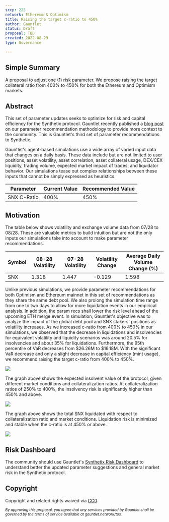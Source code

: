 ```yaml
---
sccp: 225
network: Ethereum & Optimism
title: Raising the target c-ratio to 450%
author: Gauntlet
status: Draft
proposal: TBD 
created: 2022-08-29
type: Governance

---
```



## Simple Summary

A proposal to adjust one (1) risk parameter. We propose raising the target collateral ratio from 400% to 450% for both the Ethereum and Optimism markets.

## Abstract



This set of parameter updates seeks to optimize for risk and capital efficiency for the Synthetix protocol. Gauntlet recently published a [blog post](https://medium.com/gauntlet-networks/gauntlets-parameter-recommendation-methodology-8591478a0c1c) on our parameter recommendation methodology to provide more context to the community. This is Gauntlet's third set of parameter recommendations to Synthetix.

Gauntlet's agent-based simulations use a wide array of varied input data that changes on a daily basis. These data include but are not limited to user positions, asset volatility, asset correlation, asset collateral usage, DEX/CEX liquidity, trading volume, expected market impact of trades, and liquidator behavior. Our simulations tease out complex relationships between these inputs that cannot be simply expressed as heuristics.


| Parameter | Current Value | Recommended Value |
| -------- | -------- | -------- |
| SNX C-Ratio     | 400%     | 450%     |

## Motivation


The table below shows volatility and exchange volume data from 07/28 to 08/28. These are valuable metrics to build intuition but are not the only inputs our simulations take into account to make parameter recommendations. 

|Symbol| 08-28 Volatility| 07-28 Volatility| Volatility Change| Average Daily Volume Change (%)  |
| ------ | ---------------- | --------------- | ----------------- | ----------- |
| SNX   | 	  1.318     |  1.447  | 	-0.129   |  1.598    |

Unlike previous simulations, we provide parameter recommendations for both Optimism and Ethereum mainnet in this set of recommendations as they share the same debt pool. We also prolong the simulation time range from one to two days to allow for more liquidation events in our empirical analysis. In addition, the param recs shall lower the risk level ahead of the upcoming ETH merge event. In simulation, Gauntlet's objective was to analyze the impact of the global debt pool and SNX stakers' positions as volatility increases. As we increased c-ratio from 400% to 450% in our simulations, we observed that the decrease in liquidations and insolvencies for equivalent volatility and liquidity scenarios was around 20.5% for insolvencies and about 35% for liquidations. Furthermore, the 95th percentile of VaR decreases from $26.26M to $16.18M. With the significant VaR decrease and only a slight decrease in capital efficiency (mint usage), we recommend raising the target c-ratio from 400% to 450%.

![](https://i.imgur.com/ooXYgF4.png)



The graph above shows the expected insolvent value of the protocol, given different market conditions and collateralization ratios. At collateralization ratios of 250% to 400%, the insolvency risk is significantly higher than 450% and above.

![](https://i.imgur.com/I0RrTEU.png)



The graph above shows the total SNX liquidated with respect to collateralization ratio and market conditions. Liquidation risk is minimized and stable when the c-ratio is at 450% or above.  


![](https://i.imgur.com/etdGgyd.jpg)


## Risk Dashboard



The community should use Gauntlet's [Synthetix Risk Dashboard](https://gov.gauntlet.network/synthetix) to understand better the updated parameter suggestions and general market risk in the Synthetix protocol. 

## Copyright



Copyright and related rights waived via [CC0](https://creativecommons.org/publicdomain/zero/1.0/).

*<sup>By approving this proposal, you agree that any services provided by Gauntlet shall be governed by the terms of service available at gauntlet.network/tos.<sup>*



